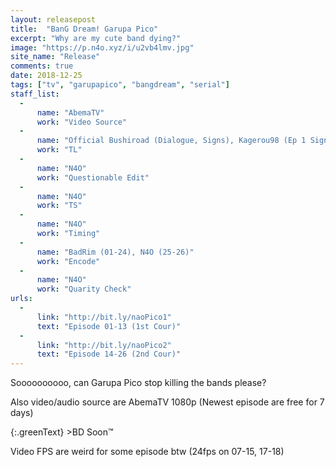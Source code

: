 ```yaml
---
layout: releasepost
title:  "BanG Dream! Garupa Pico"
excerpt: "Why are my cute band dying?"
image: "https://p.n4o.xyz/i/u2vb4lmv.jpg"
site_name: "Release"
comments: true
date: 2018-12-25
tags: ["tv", "garupapico", "bangdream", "serial"]
staff_list:
  - 
      name: "AbemaTV"
      work: "Video Source"
  - 
      name: "Official Bushiroad (Dialogue, Signs), Kagerou98 (Ep 1 Signs), Ohyododesu (ED Songs)"
      work: "TL"
  - 
      name: "N4O"
      work: "Questionable Edit"
  - 
      name: "N4O"
      work: "TS"
  - 
      name: "N4O"
      work: "Timing"
  - 
      name: "BadRim (01-24), N4O (25-26)"
      work: "Encode"
  - 
      name: "N4O"
      work: "Quarity Check"
urls:
  - 
      link: "http://bit.ly/naoPico1"
      text: "Episode 01-13 (1st Cour)"
  -
      link: "http://bit.ly/naoPico2"
      text: "Episode 14-26 (2nd Cour)"
---
```


Soooooooooo, can Garupa Pico stop killing the bands please?

Also video/audio source are AbemaTV 1080p (Newest episode are free for 7 days)

{:.greenText}
\>BD Soon™

Video FPS are weird for some episode btw (24fps on 07-15, 17-18)
